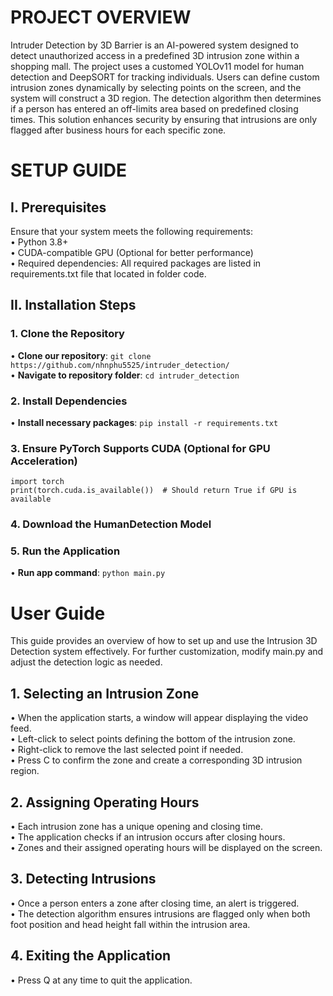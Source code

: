 # PROJECT OVERVIEW  
Intruder Detection by 3D Barrier is an AI-powered system designed to detect unauthorized access in a predefined 3D intrusion zone within a shopping mall. The project uses a customed YOLOv11 model for human detection and DeepSORT for tracking individuals. Users can define custom intrusion zones dynamically by selecting points on the screen, and the system will construct a 3D region. The detection algorithm then determines if a person has entered an off-limits area based on predefined closing times. This solution enhances security by ensuring that intrusions are only flagged after business hours for each specific zone.  
# SETUP GUIDE  
## I. Prerequisites  
Ensure that your system meets the following requirements:  
•	Python 3.8+  
•	CUDA-compatible GPU (Optional for better performance)  
•	Required dependencies: All required packages are listed in requirements.txt file that located in folder code.    
## II. Installation Steps  
### 1. Clone the Repository  
• **Clone our repository**: `git clone https://github.com/nhnphu5525/intruder_detection/`  
• **Navigate to repository folder**: `cd intruder_detection`  
### 2. Install Dependencies  
• **Install necessary packages**: `pip install -r requirements.txt`
### 3. Ensure PyTorch Supports CUDA (Optional for GPU Acceleration)  
```
import torch  
print(torch.cuda.is_available())  # Should return True if GPU is available
```
### 4. Download the HumanDetection Model  
### 5. Run the Application  
• **Run app command**: `python main.py`
# User Guide  
This guide provides an overview of how to set up and use the Intrusion 3D Detection system effectively. For further customization, modify main.py and adjust the detection logic as needed.  
## 1. Selecting an Intrusion Zone  
•	When the application starts, a window will appear displaying the video feed.  
•	Left-click to select points defining the bottom of the intrusion zone.  
•	Right-click to remove the last selected point if needed.  
•	Press C to confirm the zone and create a corresponding 3D intrusion region.   
## 2. Assigning Operating Hours  
•	Each intrusion zone has a unique opening and closing time.  
•	The application checks if an intrusion occurs after closing hours.  
•	Zones and their assigned operating hours will be displayed on the screen.  
## 3. Detecting Intrusions  
•	Once a person enters a zone after closing time, an alert is triggered.  
•	The detection algorithm ensures intrusions are flagged only when both foot position and head height fall within the intrusion area.  
## 4. Exiting the Application
•	Press Q at any time to quit the application.    




